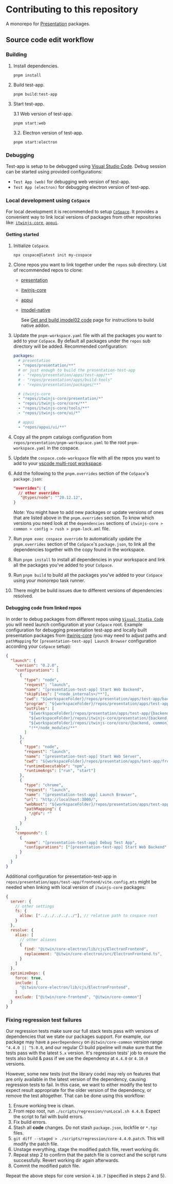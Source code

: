 # Contributing to this repository

A monorepo for [Presentation](https://www.itwinjs.org/presentation/) packages.

## Source code edit workflow

### Building

1. Install dependencies.

   ```shell
   pnpm install
   ```

2. Build test-app.

   ```shell
   pnpm build:test-app
   ```

3. Start test-app.

   3.1 Web version of test-app.

   ```shell
   pnpm start:web
   ```

   3.2. Electron version of test-app.

   ```shell
   pnpm start:electron
   ```

### Debugging

Test-app is setup to be debugged using [Visual Studio Code](https://code.visualstudio.com/docs/editor/debugging). Debug session can be started using provided configurations:

- `Test App (web)` for debugging web version of test-app.
- `Test App (electron)` for debugging electron version of test-app.

### Local development using `CoSpace`

For local development it is recommended to setup [`CoSpace`](https://www.npmjs.com/package/cospace). It provides a convenient way to link local versions of packages from other repositories like: [`itwinjs-core`](https://github.com/iTwin/itwinjs-core), [`appui`](https://github.com/iTwin/appui).

#### Getting started

1. Initialize `CoSpace`.

   ```shell
   npx cospace@latest init my-cospace
   ```

2. Clone repos you want to link together under the `repos` sub directory. List of recommended repos to clone:

   - [presentation](https://github.com/iTwin/presentation)
   - [itwinjs-core](https://github.com/iTwin/itwinjs-core)
   - [appui](https://github.com/iTwin/appui)
   - [imodel-native](https://github.com/iTwin/imodel-native)

     See [Get and build imodel02 code](https://dev.azure.com/bentleycs/iModelTechnologies/_wiki/wikis/iModelTechnologies.wiki/308/Get-and-Build-Native-imodel02-Code?anchor=bootstrap-the-source) page for instructions to build native addon.

3. Update the `pnpm-workspace.yaml` file with all the packages you want to add to your `CoSpace`. By default all packages under the `repos` sub directory will be added. Recommended configuration:

   ```yaml
   packages:
     # presentation
     - "repos/presentation/**"
     # or just enough to build the presentation-test-app
     # - "repos/presentation/apps/test-app/**"
     # - "repos/presentation/apps/build-tools"
     # - "repos/presentation/packages/**"

     # itwinjs-core
     - "repos/itwinjs-core/presentation/*"
     - "repos/itwinjs-core/core/**"
     - "repos/itwinjs-core/tools/**"
     - "repos/itwinjs-core/ui/*"

     # appui
     - "repos/appui/ui/**"
   ```

4. Copy all the pnpm catalogs configuration from `repos/presentation/pnpm-workspcace.yaml` to the root `pnpm-workspace.yaml` in the cospace.

5. Update the `cospace.code-workspace` file with all the repos you want to add to your [vscode multi-root workspace](https://code.visualstudio.com/docs/editor/multi-root-workspaces).

6. Add the following to the `pnpm.overrides` section of the `CoSpace`'s `package.json`:

   ```json
   "overrides": {
     // other overrides
      "@types/node": "^20.12.12",
   }
   ```

   _Note:_ You might have to add new packages or update versions of ones that are listed above in the `pnpm.overrides` section. To know which versions you need look at the `dependencies` sections of `itwinjs-core > common > config > rush > pnpm-lock.aml` file.

7. Run `pnpm exec cospace override` to automatically update the `pnpm.overrides` section of the `CoSpace`'s `package.json`, to link all the dependencies together with the copy found in the workspace.

8. Run `pnpm install` to install all dependencies in your workspace and link all the packages you've added to your `CoSpace`.

9. Run `pnpm build` to build all the packages you've added to your `CoSpace` using your monorepo task runner.

10. There might be build issues due to different versions of dependencies resolved.

#### Debugging code from linked repos

In order to debug packages from different repos using [`Visual Studio Code`](https://code.visualstudio.com/docs/editor/debugging) you will need launch configuration at your `CoSpace` root. Example configuration for debugging presentation test-app and locally built presentation packages from [itwinjs-core](https://github.com/iTwin/itwinjs-core) (you may need to adjust paths and `pathMapping` for `[presentation-test-app] Launch Browser` configuration according your `CoSpace` setup):

```json
{
  "launch": {
    "version": "0.2.0",
    "configurations": [
      {
        "type": "node",
        "request": "launch",
        "name": "[presentation-test-app] Start Web Backend",
        "skipFiles": ["<node_internals>/**"],
        "cwd": "${workspaceFolder}/repos/presentation/apps/test-app/backend",
        "program": "${workspaceFolder}/repos/presentation/apps/test-app/backend/lib/main.js",
        "outFiles": [
          "${workspaceFolder}/repos/presentation/apps/test-app/{backend, common}/**/*.js",
          "${workspaceFolder}/repos/itwinjs-core/presentation/{backend, common}/**/*.js",
          "${workspaceFolder}/repos/itwinjs-core/core/{backend, common}/**/*.js",
          "!**/node_modules/**"
        ]
      },
      {
        "type": "node",
        "request": "launch",
        "name": "[presentation-test-app] Start Web Server",
        "cwd": "${workspaceFolder}/repos/presentation/apps/test-app/frontend",
        "runtimeExecutable": "npm",
        "runtimeArgs": ["run", "start"]
      },
      {
        "type": "chrome",
        "request": "launch",
        "name": "[presentation-test-app] Launch Browser",
        "url": "http://localhost:3000/",
        "webRoot": "${workspaceFolder}/repos/presentation/apps/test-app/frontend",
        "pathMapping": {
          "/@fs": ""
        }
      }
    ],
    "compounds": [
      {
        "name": "[presentation-test-app] Debug Test App",
        "configurations": ["[presentation-test-app] Start Web Backend", "[presentation-test-app] Start Web Server", "[presentation-test-app] Launch Browser"]
      }
    ]
  }
}
```

Additional configuration for presentation-test-app in `repos/presentation/apps/test-app/frontend/vite.config.mts` might be needed when linking with local version of `itwinjs-core` packages:

```js
{
  server: {
    // other settings
    fs: {
      allow: ["../../../../../"], // relative path to cospace root
    }
  },
  resolve: {
    alias: [
      // other aliases
      {
        find: "@itwin/core-electron/lib/cjs/ElectronFrontend",
        replacement: "@itwin/core-electron/src/ElectronFrontend.ts",
      }
    ]
  },
  optimizeDeps: {
    force: true,
    include: [
      "@itwin/core-electron/lib/cjs/ElectronFrontend",
    ]
    exclude: ["@itwin/core-frontend", "@itwin/core-common"]
  }
}
```

### Fixing regression test failures

Our regression tests make sure our full stack tests pass with versions of dependencies that we state our packages support. For example, our package may have a `peerDependency` on `@itwin/core-common` version range `^4.4.0 || ^5.0.0`, and our regular CI build pipeline will make sure that the tests pass with the latest `5.x` version. It's regression tests' job to ensure the tests also build & pass if we use the dependency at `4.4.0` or `4.10.0` versions.

However, some new tests (not the library code) may rely on features that are only available in the latest version of the dependency, causing regression tests to fail. In this case, we want to either modify the test to expect result appropriate for the older version of the dependency, or remove the test altogether. That can be done using this workflow:

1. Ensure working tree is clean.
2. From repo root, run `./scripts/regression/runLocal.sh 4.4.0`. Expect the script to fail with build errors.
3. Fix build errors.
4. Stash all **code** changes. Do not stash `package.json`, lockfile or `*.tgz` files.
5. `git diff --staged > ./scripts/regression/core-4.4.0.patch`. This will modify the patch file.
6. Unstage everything, stage the modified patch file, revert working dir.
7. Repeat step 2 to confirm that the patch file is correct and the script runs successfully. Revert working dir again afterwards.
8. Commit the modified patch file.

Repeat the above steps for core version `4.10.7` (specified in steps 2 and 5).

